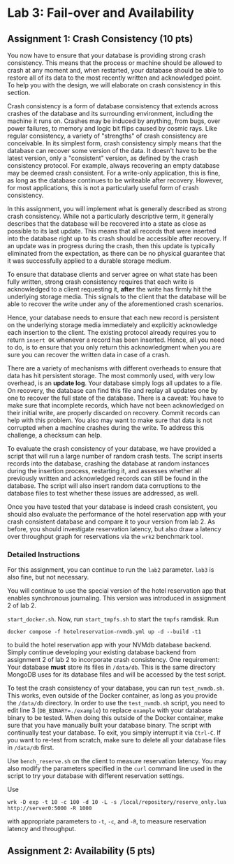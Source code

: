 # Lab 3: Fail-over and Availability

## Assignment 1: Crash Consistency (10 pts)

You now have to ensure that your database is providing strong crash
consistency. This means that the process or machine should be allowed
to crash at any moment and, when restarted, your database should be
able to restore all of its data to the most recently written and
acknowledged point. To help you with the design, we will elaborate on
crash consistency in this section.

Crash consistency is a form of database consistency that extends
across crashes of the database and its surrounding environment,
including the machine it runs on. Crashes may be induced by anything,
from bugs, over power failures, to memory and logic bit flips caused
by cosmic rays. Like regular consistency, a variety of "strengths" of
crash consistency are conceivable. In its simplest form, crash
consistency simply means that the database can recover some version of
the data. It doesn't have to be the latest version, only a
"consistent" version, as defined by the crash consistency
protocol. For example, always recovering an empty database may be
deemed crash consistent. For a write-only application, this is fine,
as long as the database continues to be writeable after
recovery. However, for most applications, this is not a particularly
useful form of crash consistency.

In this assignment, you will implement what is generally described as
strong crash consistency. While not a particularly descriptive term,
it generally describes that the database will be recovered into a
state as close as possible to its last update. This means that all
records that were inserted into the database right up to its crash
should be accessible after recovery. If an update was in progress
during the crash, then this update is typically eliminated from the
expectation, as there can be no physical guarantee that it was
successfully applied to a durable storage medium.

To ensure that database clients and server agree on what state has
been fully written, strong crash consistency requires that each write
is acknowledged to a client requesting it, **after** the write has
firmly hit the underlying storage media. This signals to the client
that the database will be able to recover the write under any of the
aforementioned crash scenarios.

Hence, your database needs to ensure that each new record is
persistent on the underlying storage media immediately and explicitly
acknowledge each insertion to the client. The existing protocol
already requires you to return `insert OK` whenever a record has been
inserted. Hence, all you need to do, is to ensure that you only return
this acknowledgment when you are sure you can recover the written data
in case of a crash.

There are a variety of mechanisms with different overheads to ensure
that data has hit persistent storage. The most commonly used, with
very low overhead, is an **update log**. Your database simply logs all
updates to a file. On recovery, the database can find this file and
replay all updates one by one to recover the full state of the
database. There is a caveat: You have to make sure that incomplete
records, which have not been acknowledged on their initial write, are
properly discarded on recovery. Commit records can help with this
problem. You also may want to make sure that data is not corrupted
when a machine crashes during the write. To address this challenge, a
checksum can help.

To evaluate the crash consistency of your database, we have provided a
script that will run a large number of random crash tests. The script
inserts records into the database, crashing the database at random
instances during the insertion process, restarting it, and assesses
whether all previously written and acknowledged records can still be
found in the database. The script will also insert random data
corruptions to the database files to test whether these issues are
addressed, as well.

Once you have tested that your database is indeed crash consistent,
you should also evaluate the performance of the hotel reservation app
with your crash consistent database and compare it to your version
from lab 2. As before, you should investigate reservation latency, but
also draw a latency over throughput graph for reservations via the
`wrk2` benchmark tool.

### Detailed Instructions

For this assignment, you can continue to run the `lab2`
parameter. `lab3` is also fine, but not necessary.

You will continue to use the special version of the hotel reservation
app that enables synchronous journaling. This version was introduced
in assignment 2 of lab 2.

`start_docker.sh`. Now, run `start_tmpfs.sh` to start the `tmpfs`
ramdisk. Run

```console
docker compose -f hotelreservation-nvmdb.yml up -d --build -t1
```

to build the hotel reservation app with your NVMdb database
backend. Simply continue developing your existing database backend
from assignment 2 of lab 2 to incorporate crash consistency. One
requirement: Your database **must** store its files in
`/data/db`. This is the same directory MongoDB uses for its database
files and will be accessed by the test script.

To test the crash consistency of your database, you can run
`test_nvmdb.sh`. This works, even outside of the Docker container, as
long as you provide the `/data/db` directory. In order to use the
`test_nvmdb.sh` script, you need to edit line 3
(`DB_BINARY=./example`) to replace `example` with your database binary
to be tested. When doing this outside of the Docker container, make
sure that you have manually built your database binary. The script
with continually test your database. To exit, you simply interrupt it
via `Ctrl-C`. If you want to re-test from scratch, make sure to delete
all your database files in `/data/db` first.

Use `bench_reserve.sh` on the client to measure reservation
latency. You may also modify the parameters specified in the `curl`
command line used in the script to try your database with different
reservation settings.

Use

```console
wrk -D exp -t 10 -c 100 -d 10 -L -s /local/repository/reserve_only.lua
http://server0:5000 -R 1000
```

with appropriate parameters to `-t`, `-c`, and `-R`, to measure
reservation latency and throughput.

## Assignment 2: Availability (5 pts)

